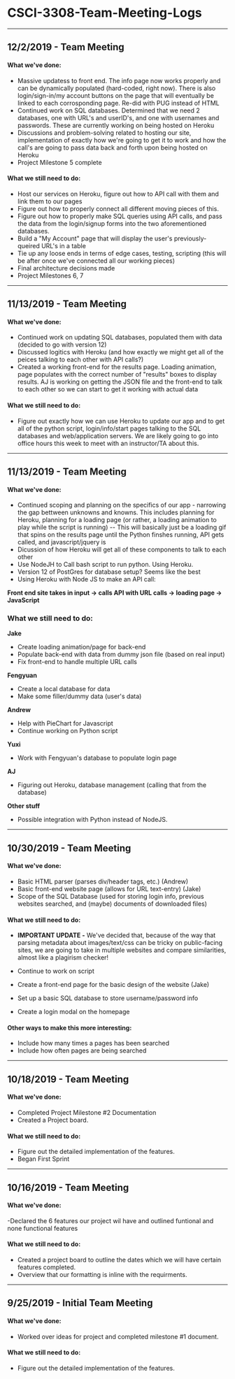 # CSCI-3308-Team-Meeting-Logs


---
## 12/2/2019 - Team Meeting
#### What we've done: 
- Massive updatess to front end. The info page now works properly and can be dynamically populated (hard-coded, right now). There is also login/sign-in/my account buttons on the page that will eventually be linked to each corrosponding page. Re-did with PUG instead of HTML 
- Continued work on SQL databases. Determined that we need 2 databases, one with URL's and userID's, and one with usernames and passwords. These are currently working on being hosted on Heroku 
- Discussions and problem-solving related to hosting our site, implementation of exactly how we're going to get it to work and how the call's are going to pass data back and forth upon being hosted on Heroku
- Project Milestone 5 complete 

#### What we still need to do:
- Host our services on Heroku, figure out how to API call with them and link them to our pages
- Figure out how to properly connect all different moving pieces of this. 
- Figure out how to properly make SQL queries using API calls, and pass the data from the login/signup forms into the two aforementioned databases.  
- Build a "My Account" page that will display the user's previously-queired URL's in a table
- Tie up any loose ends in terms of edge cases, testing, scripting (this will be after once we've connected all our working pieces) 
- Final architecture decisions made 
- Project Milestones 6, 7
---
## 11/13/2019 - Team Meeting
#### What we've done: 
- Continued work on updating SQL databases, populated them with data (decided to go with version 12) 
- Discussed logitics with Heroku (and how exactly we might get all of the peices talking to each other with API calls?) 
- Created a working front-end for the results page. Loading animation, page populates with the correct number of "results" boxes to display results. AJ is working on getting the JSON file and the front-end to talk to each other so we can start to get it working with actual data 

#### What we still need to do: 
- Figure out exactly how we can use Heroku to update our app and to get all of the python script, login/info/start pages talking to the SQL databases and web/application servers. We are likely going to go into office hours this week to meet with an instructor/TA about this. 

---
## 11/13/2019 - Team Meeting
#### What we've done: 
- Continued scoping and planning on the specifics of our app - narrowing the gap bettween unknowns and knowns. This includes planning for Heroku, planning for a loading page  (or rather, a loading animation to play while the script is running) 
    -- This will basically just be a loading gif that spins on the results page until the Python finshes running, API gets called, and javascript/jquery is 
- Dicussion of how Heroku will get all of these components to talk to each other 
- Use NodeJH to Call bash script to run python. Using Heroku. 
- Version 12 of PostGres for database setup? Seems like the best 
- Using Heroku with Node JS to make an API call: 


**Front end site takes in input -> calls API with URL calls -> loading page -> JavaScript** 

### What we still need to do:
**Jake**
 * Create loading animation/page for back-end
 * Populate back-end with data from dummy json file (based on real input) 
 * Fix front-end to handle multiple URL calls
 
**Fengyuan** 
 * Create a local database for data 
 * Make some filler/dummy data (user's data) 

**Andrew**
 * Help with PieChart for Javascript 
 * Continue working on Python script 
 
**Yuxi** 
 * Work with Fengyuan's database to populate login page 
 
**AJ**
 * Figuring out Heroku, database management (calling that from the database) 
 
**Other stuff** 
 * Possible integration with Python instead of NodeJS. 

--- 

## 10/30/2019 - Team Meeting

#### What we've done: 
- Basic HTML parser (parses div/header tags, etc.) (Andrew)
- Basic front-end website page (allows for URL text-entry) (Jake)
- Scope of the SQL Database (used for storing login info, previous websites searched, and (maybe) documents of downloaded files)

#### What we still need to do:
- **IMPORTANT UPDATE -** We've decided that, because of the way that parsing metadata about images/text/css can be tricky on public-facing sites, we are going to take in multiple websites and compare similarities, almost like a plagirism checker!

- Continue to work on script
- Create a front-end page for the basic design of the website (Jake)
- Set up a basic SQL database to store username/password info 
- Create a login modal on the homepage

#### Other ways to make this more interesting: 
- Include how many times a pages has been searched
- Include how often pages are being searched 

--- 

## 10/18/2019 -  Team Meeting 

#### What we've done: 
- Completed Project Milestone #2 Documentation
- Created a Project board.

#### What we still need to do:
- Figure out the detailed implementation of the features.
- Began First Sprint

--- 

## 10/16/2019 - Team Meeting  

#### What we've done: 
-Declared the 6 features our project wil have and outlined funtional and none functional features

#### What we still need to do:
- Created a project board to outline the dates which we will have certain features completed.
- Overview that our formatting is inline with the requirments.

--- 

## 9/25/2019 - Initial Team Meeting  

#### What we've done: 
- Worked over ideas for project and completed milestone #1 document.

#### What we still need to do:
- Figure out the detailed implementation of the features.
